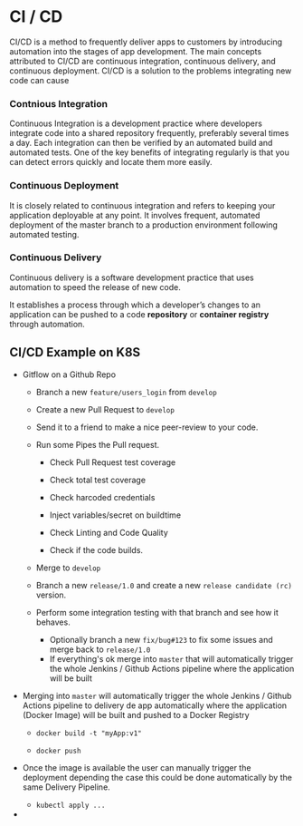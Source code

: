# CI / CD

CI/CD is a method to frequently deliver apps to customers by introducing automation into the stages of app development. The main concepts attributed to CI/CD are continuous integration, continuous delivery, and continuous deployment. CI/CD is a solution to the problems integrating new code can cause

### Contnious Integration

Continuous Integration is a development practice where developers integrate code into a shared repository frequently, preferably several times a day. Each integration can then be verified by an automated build and automated tests. One of the key benefits of integrating regularly is that you can detect errors quickly and locate them more easily.

### Continuous Deployment

It is closely related to continuous integration and refers to keeping your application deployable at any point. It involves frequent, automated deployment of the master branch to a production environment following automated testing.

### Continuous Delivery

Continuous delivery is a software development practice that uses automation to speed the release of new code.

It establishes a process through which a developer’s changes to an application can be pushed to a code **repository** or **container registry** through automation.

## CI/CD Example on K8S

- Gitflow on a Github Repo
  
  - Branch a new `feature/users_login` from `develop`
  
  - Create a new Pull Request to `develop`
  
  - Send it to a friend to make a nice peer-review to your code.
  
  - Run some Pipes the Pull request.
    
    - Check Pull Request test coverage
    
    - Check total test coverage
    
    - Check harcoded  credentials
    
    - Inject variables/secret on buildtime
    
    - Check Linting and Code Quality
    
    - Check if the code builds.
  
  - Merge to `develop`
  
  - Branch a new `release/1.0` and create a new `release candidate (rc)` version. 
  
  - Perform some integration testing with that branch and see how it behaves.
    
    - Optionally branch a new `fix/bug#123` to fix some issues and merge back to `release/1.0`
    - If everything's ok merge into `master` that will automatically trigger the whole Jenkins / Github Actions pipeline where the application will be built

- Merging into `master` will automatically trigger the whole Jenkins / Github Actions pipeline to delivery de app automatically where the application (Docker Image) will be built and pushed to a Docker Registry
  
  - `docker build -t "myApp:v1"`
  
  - `docker push`

- Once the image is available the user can manually trigger the deployment depending the case this could be done automatically by the same Delivery Pipeline.
  
  - `kubectl apply ...`

- 

